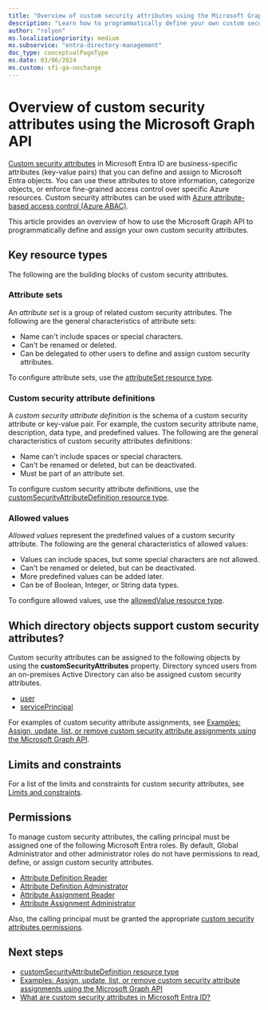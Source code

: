 ```yaml
---
title: "Overview of custom security attributes using the Microsoft Graph API"
description: "Learn how to programmatically define your own custom security attributes and assign them to Microsoft Entra objects using the Microsoft Graph API."
author: "rolyon"
ms.localizationpriority: medium
ms.subservice: "entra-directory-management"
doc_type: conceptualPageType
ms.date: 03/06/2024
ms.custom: sfi-ga-nochange
---
```


# Overview of custom security attributes using the Microsoft Graph API

[Custom security attributes](/azure/active-directory/fundamentals/custom-security-attributes-overview) in Microsoft Entra ID are business-specific attributes (key-value pairs) that you can define and assign to Microsoft Entra objects. You can use these attributes to store information, categorize objects, or enforce fine-grained access control over specific Azure resources. Custom security attributes can be used with [Azure attribute-based access control (Azure ABAC)](/azure/role-based-access-control/conditions-overview).

This article provides an overview of how to use the Microsoft Graph API to programmatically define and assign your own custom security attributes.

## Key resource types

The following are the building blocks of custom security attributes.

### Attribute sets

An *attribute set* is a group of related custom security attributes. The following are the general characteristics of attribute sets:

+ Name can't include spaces or special characters.
+ Can't be renamed or deleted.
+ Can be delegated to other users to define and assign custom security attributes.

To configure attribute sets, use the [attributeSet resource type](attributeset.md).

### Custom security attribute definitions

A *custom security attribute definition* is the schema of a custom security attribute or key-value pair. For example, the custom security attribute name, description, data type, and predefined values. The following are the general characteristics of custom security attributes definitions:

+ Name can't include spaces or special characters.
+ Can't be renamed or deleted, but can be deactivated.
+ Must be part of an attribute set.

To configure custom security attribute definitions, use the [customSecurityAttributeDefinition resource type](customsecurityattributedefinition.md).

### Allowed values

*Allowed values* represent the predefined values of a custom security attribute. The following are the general characteristics of allowed values:

+ Values can include spaces, but some special characters are not allowed.
+ Can't be renamed or deleted, but can be deactivated.
+ More predefined values can be added later.
+ Can be of Boolean, Integer, or String data types.

To configure allowed values, use the [allowedValue resource type](allowedvalue.md).

## Which directory objects support custom security attributes?

Custom security attributes can be assigned to the following objects by using the **customSecurityAttributes** property. Directory synced users from an on-premises Active Directory can also be assigned custom security attributes.

+ [user](/graph/api/resources/user?view=graph-rest-beta&preserve-view=true)
+ [servicePrincipal](/graph/api/resources/serviceprincipal?view=graph-rest-beta&preserve-view=true)

For examples of custom security attribute assignments, see [Examples: Assign, update, list, or remove custom security attribute assignments using the Microsoft Graph API](/graph/custom-security-attributes-examples).

## Limits and constraints

For a list of the limits and constraints for custom security attributes, see [Limits and constraints](/azure/active-directory/fundamentals/custom-security-attributes-overview#limits-and-constraints).

## Permissions

To manage custom security attributes, the calling principal must be assigned one of the following Microsoft Entra roles. By default, Global Administrator and other administrator roles do not have permissions to read, define, or assign custom security attributes.

+ [Attribute Definition Reader](/entra/identity/role-based-access-control/permissions-reference#attribute-definition-reader)
+ [Attribute Definition Administrator](/entra/identity/role-based-access-control/permissions-reference#attribute-definition-administrator)
+ [Attribute Assignment Reader](/entra/identity/role-based-access-control/permissions-reference#attribute-assignment-reader)
+ [Attribute Assignment Administrator](/entra/identity/role-based-access-control/permissions-reference#attribute-assignment-administrator)

Also, the calling principal must be granted the appropriate [custom security attributes permissions](/graph/permissions-reference#custom-security-attributes-permissions).

## Next steps

+ [customSecurityAttributeDefinition resource type](/graph/api/resources/customsecurityattributedefinition)
+ [Examples: Assign, update, list, or remove custom security attribute assignments using the Microsoft Graph API](/graph/custom-security-attributes-examples)
+ [What are custom security attributes in Microsoft Entra ID?](/azure/active-directory/fundamentals/custom-security-attributes-overview)
